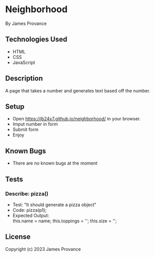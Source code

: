 # Neighborhood

By James Provance

## Technologies Used
* HTML
* CSS
* JavaScript

## Description
A page that takes a number and generates text based off the number.

## Setup
* Open https://jb24x7.github.io/neighborhood/ in your browser.
* Imput number in form
* Submit form
* Enjoy

## Known Bugs
* There are no known bugs at the moment

## Tests
### Describe: pizza()
* Test: "It should generate a pizza object"
* Code: pizza(p1);
* Expected Output:  
this.name = name;
this.toppings = '';
this.size = '';

## License

Copyright (c) 2023 James Provance